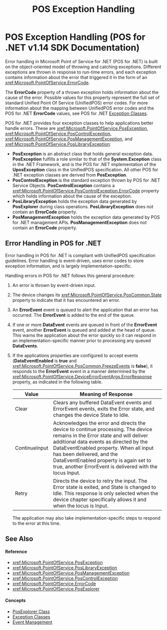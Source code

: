﻿---
title: POS Exception Handling
description: POS Exception Handling (POS for .NET v1.14 SDK Documentation)
ms.date: 03/03/2014
ms.topic: how-to
ms.custom: "pos-restored-from-archive"
---

# POS Exception Handling (POS for .NET v1.14 SDK Documentation)

Error handling in Microsoft Point of Service for .NET (POS for .NET) is built on the object-oriented model of throwing and catching exceptions. Different exceptions are thrown in response to run-time errors, and each exception contains information about the error that triggered it in the form of an <xref:Microsoft.PointOfService.ErrorCode>.

The **ErrorCode** property of a thrown exception holds information about the cause of the error. Possible values for this property represent the full set of standard Unified Point Of Service (UnifiedPOS) error codes. For more information about the mapping between UnifiedPOS error codes and the POS for .NET **ErrorCode** values, see POS for .NET [Exception Classes](exception-classes.md).

POS for .NET provides four exception classes to help applications better handle errors. These are <xref:Microsoft.PointOfService.PosException>, <xref:Microsoft.PointOfService.PosControlException>, <xref:Microsoft.PointOfService.PosManagementException>, and <xref:Microsoft.PointOfService.PosLibraryException>:

- **PosException** is an abstract class that holds general exception data. **PosException** fulfills a role similar to that of the **System.Exception** class in the .NET Framework, and is the POS for .NET implementation of the **UposException** class in the UnifiedPOS specification. All other POS for .NET exception classes are derived from **PosException**.
- **PosControlException** is the standard exception thrown by POS for .NET Service Objects. **PosControlException** contains a <xref:Microsoft.PointOfService.PosControlException.ErrorCode> property which holds information about the cause of the exception.
- **PosLibraryException** holds the exception data generated by **PosExplorer** during class operations. **PosLibraryException** does not contain an **ErrorCode** property.
- **PosManagementException** holds the exception data generated by POS for .NET management APIs. **PosManagementException** does not contain an **ErrorCode** property.

## Error Handling in POS for .NET

Error handling in POS for .NET is compliant with UnifiedPOS specification guidelines. Error handling is event-driven, uses error codes to store exception information, and is largely implementation-specific.

Handling errors in POS for .NET follows this general procedure:

1. An error is thrown by event-driven input.

2. The device changes its <xref:Microsoft.PointOfService.PosCommon.State> property to indicate that it has encountered an error.

3. An **ErrorEvent** event is queued to alert the application that an error has occurred. The **ErrorEvent** is added to the end of the queue.

4. If one or more **DataEvent** events are queued in front of the **ErrorEvent** event, another **ErrorEvent** is queued and added at the head of queue. This warns the application about the error quickly so it can respond in an implementation-specific manner prior to processing any queued **DataEvents**.

5. If the applications properties are configured to accept events (**DataEventEnabled** is **true** and <xref:Microsoft.PointOfService.PosCommon.FreezeEvents> is **false**), it responds to the **ErrorEvent** event in a manner determined by the <xref:Microsoft.PointOfService.DeviceErrorEventArgs.ErrorResponse> property, as indicated in the following table.

    | Value         | Meaning of Response                                                                                                                                                                                                                                                                                                                                |
    |---------------|----------------------------------------------------------------------------------------------------------------------------------------------------------------------------------------------------------------------------------------------------------------------------------------------------------------------------------------------------|
    | Clear         | Clears any buffered DataEvent events and ErrorEvent events, exits the Error state, and changes the device State to Idle.                                                                                                                                                                                                                           |
    | ContinueInput | Acknowledges the error and directs the device to continue processing. The device remains in the Error state and will deliver additional data events as directed by the DataEventEnabled property. When all input has been delivered, and the DataEventEnabled property is again set to true, another ErrorEvent is delivered with the locus Input. |
    | Retry         | Directs the device to retry the input. The Error state is exited, and State is changed to Idle. This response is only selected when the device chapter specifically allows it and when the locus is Input.                                                                                                                                         |

    The application may also take implementation-specific steps to respond to the error at this time.

## See Also

#### Reference

- <xref:Microsoft.PointOfService.PosException>
- <xref:Microsoft.PointOfService.PosLibraryException>
- <xref:Microsoft.PointOfService.PosManagementException>
- <xref:Microsoft.PointOfService.PosControlException>
- <xref:Microsoft.PointOfService.ErrorCode>
- <xref:Microsoft.PointOfService.PosExplorer>

#### Concepts

- [PosExplorer Class](posexplorer-class.md)
- [Exception Classes](exception-classes.md)
- [Event Management](event-management.md)
